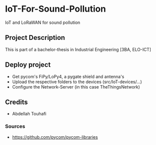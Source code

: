 # IoT-For-Sound-Pollution

IoT and LoRaWAN for sound pollution

## Project Description

This is part of a bachelor-thesis in Industrial Engineering [3BA, ELO-ICT]

## Deploy project

- Get pycom's FiPy/LoPy4, a pygate shield and antenna's
- Upload the respective folders to the devices (src/IoT-devices/...)
- Configure the Network-Server (in this case TheThingsNetwork)


## Credits

- Abdellah Touhafi

### Sources

- https://github.com/pycom/pycom-libraries
